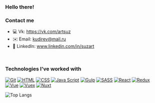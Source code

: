 ### Hello there! 
### Contact me
- 💻 Vk: https://vk.com/artsuz
- ✉️ Email: kudirev@mail.ru
- 📮 LinkedIn: www.linkedin.com/in/suzart
<br />

### Technologies I've worked with

[![Git](https://shields.io/badge/-Git-f0efe7?logo=git&style=for-the-badge)](https://git-scm.com/)
[![HTML](https://shields.io/badge/-HTML5-E34F26?logo=html5&style=for-the-badge&logoColor=fff)](https://html5book.ru/html-html5/)
[![CSS](https://shields.io/badge/-CSS3-1572B6?logo=css3&style=for-the-badge&logoColor=fff)](https://html5book.ru/osnovy-css/)
[![Java Script](https://shields.io/badge/-Java_Script-F7DF1E?logo=javascript&style=for-the-badge&logoColor=222)](https://learn.javascript.ru/)
[![Gulp](https://shields.io/badge/-Gulp-282c34?logo=gulp&style=for-the-badge&logoColor=cf4647)](https://gulpjs.com/)
[![SASS](https://img.shields.io/badge/-Sass-333333?style=for-the-badge&logo=sass)](https://sass-scss.ru/)
[![React](https://shields.io/badge/-React-282c34?logo=react&style=for-the-badge)](https://reactjs.org/)
[![Redux](https://shields.io/badge/-Redux-710B77?logo=redux&style=for-the-badge)](https://redux.js.org/)
[![Vue](https://shields.io/badge/-Vue-282c34?logo=vuedotjs&style=for-the-badge&logoColor=4FC08D)](https://vuejs.org/)
[![Vuex](https://shields.io/badge/-Vuex-282c34?logo=vuedotjs&style=for-the-badge&logoColor=4FC08D)](https://vuex.vuejs.org/)
[![Nuxt](https://shields.io/badge/-Nuxt-282c34?logo=nuxtdotjs&style=for-the-badge&logoColor=00DC83)](https://nuxt.com/)


![Top Langs](https://github-readme-stats.vercel.app/api/top-langs/?username=Artem-suz&layout=compact)

